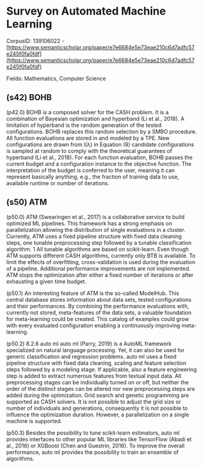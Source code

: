 # Survey on Automated Machine Learning

CorpusID: 139106022 - [https://www.semanticscholar.org/paper/e7e6684e5e73eae210c6d7adfc57e245f0fa0fdf](https://www.semanticscholar.org/paper/e7e6684e5e73eae210c6d7adfc57e245f0fa0fdf)

Fields: Mathematics, Computer Science

## (s42) BOHB
(p42.0) BOHB  is a composed solver for the CASH problem. It is a combination of Bayesian optimization and hyperband (Li et al., 2018). A limitation of hyperband is the random generation of the tested configurations. BOHB replaces this random selection by a SMBO procedure. All function evaluations are stored in and modeled by a TPE. New configurations are drawn from l(λ) in Equation (8)   candidate configurations is sampled at random to comply with the theoretical guarantees of hyperband (Li et al., 2018). For each function evaluation, BOHB passes the current budget and a configuration instance to the objective function. The interpretation of the budget is conferred to the user, meaning it can represent basically anything, e.g., the fraction of training data to use, available runtime or number of iterations.
## (s50) ATM
(p50.0) ATM (Swearingen et al., 2017) is a collaborative service to build optimized ML pipelines. This framework has a strong emphasis on parallelization allowing the distribution of single evaluations in a cluster. Currently, ATM uses a fixed pipeline structure with fixed data cleaning steps, one tunable preprocessing step followed by a tunable classification algorithm. 1 All tunable algorithms are based on scikit-learn. Even though ATM supports different CASH algorithms, currently only BTB is available. To limit the effects of overfitting, cross-validation is used during the evaluation of a pipeline. Additional performance improvements are not implemented. ATM stops the optimization after either a fixed number of iterations or after exhausting a given time budget.

(p50.1) An interesting feature of ATM is the so-called ModelHub. This central database stores information about data sets, tested configurations and their performances. By combining the performance evaluations with, currently not stored, meta-features of the data sets, a valuable foundation for meta-learning could be created. This catalog of examples could grow with every evaluated configuration enabling a continuously improving meta-learning.

(p50.2) 8.2.6 auto ml auto ml (Parry, 2019) is a AutoML framework specialized on natural language processing. Yet, it can also be used for generic classification and regression problems. auto ml uses a fixed pipeline structure with fixed data cleaning, scaling and feature selection steps followed by a modeling stage. If applicable, also a feature engineering step is added to extract numerous features from textual input data. All preprocessing stages can be individually turned on or off, but neither the order of the distinct stages can be altered nor new preprocessing steps are added during the optimization. Grid search and genetic programming are supported as CASH solvers. It is not possible to adjust the grid size or number of individuals and generations, consequently it is not possible to influence the optimization duration. However, a parallelization on a single machine is supported.

(p50.3) Besides the possibility to tune scikit-learn estimators, auto ml provides interfaces to other popular ML libraries like TensorFlow (Abadi et al., 2016) or XGBoost (Chen and Guestrin, 2016). To improve the overall performance, auto ml provides the possibility to train an ensemble of algorithms.
